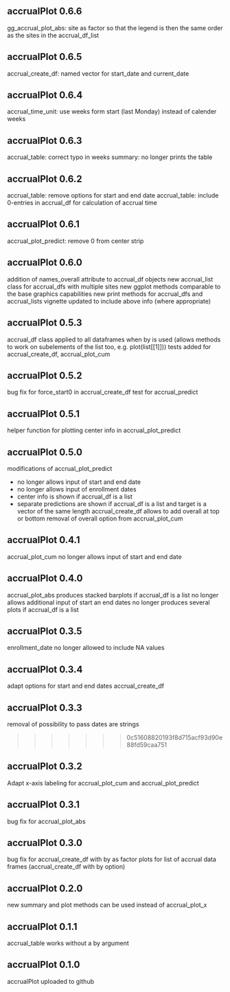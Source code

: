 accrualPlot 0.6.6
------------------
gg_accrual_plot_abs: site as factor so that the legend is then the same order as the sites in the accrual_df_list

accrualPlot 0.6.5
------------------
accrual_create_df: named vector for start_date and current_date

accrualPlot 0.6.4
------------------
accrual_time_unit: use weeks form start (last Monday) instead of calender weeks

accrualPlot 0.6.3
------------------
accrual_table: correct typo in weeks
summary: no longer prints the table

accrualPlot 0.6.2
------------------
accrual_table: remove options for start and end date
accrual_table: include 0-entries in accrual_df for calculation of accrual time

accrualPlot 0.6.1
------------------
accrual_plot_predict: remove 0 from center strip

accrualPlot 0.6.0
------------------
addition of names_overall attribute to accrual_df objects
new accrual_list class for accrual_dfs with multiple sites
new ggplot methods comparable to the base graphics capabilities
new print methods for accrual_dfs and accrual_lists
vignette updated to include above info (where appropriate)

accrualPlot 0.5.3
------------------
accrual_df class applied to all dataframes when by is used (allows methods to work on subelements of the list too, e.g. plot(list[[1]]))
tests added for accrual_create_df, accrual_plot_cum

accrualPlot 0.5.2
------------------
bug fix for force_start0 in accrual_create_df
test for accrual_predict

accrualPlot 0.5.1
------------------
helper function for plotting center info in accrual_plot_predict

accrualPlot 0.5.0
------------------
modifications of accrual_plot_predict
- no longer allows input of start and end date
- no longer allows input of enrollment dates
- center info is shown if accrual_df is a list
- separate predictions are shown if accrual_df is a list and target is a vector of the same length
accrual_create_df allows to add overall at top or bottom
removal of overall option from accrual_plot_cum

accrualPlot 0.4.1
------------------
accrual_plot_cum no longer allows input of start and end date

accrualPlot 0.4.0
------------------
accrual_plot_abs produces stacked barplots if accrual_df is a list
no longer allows additional input of start an end dates
no longer produces several plots if accrual_df is a list

accrualPlot 0.3.5
------------------
enrollment_date no longer allowed to include NA values

accrualPlot 0.3.4
------------------
adapt options for start and end dates accrual_create_df

accrualPlot 0.3.3
------------------
removal of possibility to pass dates are strings
>>>>>>> 0c51608820193f8d715acf93d90e88fd59caa751

accrualPlot 0.3.2
------------------
Adapt x-axis labeling for accrual_plot_cum and accrual_plot_predict

accrualPlot 0.3.1
------------------
bug fix for accrual_plot_abs

accrualPlot 0.3.0
------------------
bug fix for accrual_create_df with by as factor
plots for list of accrual data frames (accrual_create_df with by option)

accrualPlot 0.2.0
------------------
new summary and plot methods can be used instead of accrual_plot_x

accrualPlot 0.1.1
------------------
accrual_table works without a by argument

accrualPlot 0.1.0
------------------
accrualPlot uploaded to github


